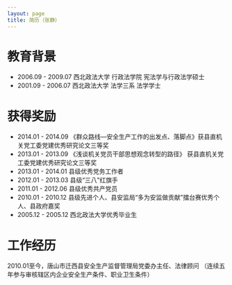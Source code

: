 ```yaml
---
layout: page
title: 简历（张静）
---
```


# 教育背景

- 2006.09 - 2009.07 西北政法大学 行政法学院 宪法学与行政法学硕士
- 2001.09 - 2006.07 西北政法大学 法学三系 法学学士

# 获得奖励

- 2014.01 - 2014.09 《群众路线—安全生产工作的出发点、落脚点》获县直机关党工委党建优秀研究论文三等奖
- 2013.01 - 2013.09 《浅谈机关党员干部思想观念转型的路径》 获县直机关党工委党建优秀研究论文三等奖
- 2013.01 - 2014.01 县级优秀党务工作者
- 2012.01 - 2013.03 县级“三八”红旗手
- 2011.01 - 2012.06 县级优秀共产党员
- 2010.01 - 2010.12 县级先进个人、县安监局“多为安监做贡献”擂台赛优秀个人、县政府嘉奖
- 2005.12 - 2005.12 西北政法大学优秀毕业生

# 工作经历

2010.01至今，唐山市迁西县安全生产监督管理局党委办主任、法律顾问 （连续五年参与审核辖区内企业安全生产条件、职业卫生条件）